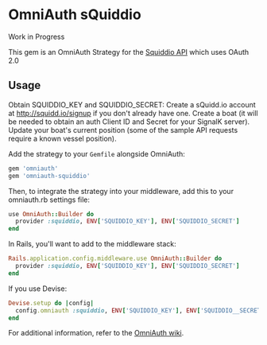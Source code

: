 OmniAuth sQuiddio
================
Work in Progress

This gem is an OmniAuth Strategy for the [Squiddio API](https://github.com/mauroc/signalk-oauth-node/blob/master/API.md) which uses OAuth 2.0

Usage
-----

Obtain SQUIDDIO_KEY and SQUIDDIO_SECRET:
Create a sQuidd.io account at http://squidd.io/signup if you don't already have one. Create a boat (it will be needed to obtain an auth Client ID and Secret for your SignalK server). Update your boat's current position (some of the sample API requests require a known vessel position).

Add the strategy to your `Gemfile` alongside OmniAuth:

```ruby
gem 'omniauth'
gem 'omniauth-squiddio'
```

Then, to integrate the strategy into your middleware, add this to your omniauth.rb settings file:

```ruby
use OmniAuth::Builder do
  provider :squiddio, ENV['SQUIDDIO_KEY'], ENV['SQUIDDIO_SECRET']
end
```

In Rails, you'll want to add to the middleware stack:

```ruby
Rails.application.config.middleware.use OmniAuth::Builder do
  provider :squiddio, ENV['SQUIDDIO_KEY'], ENV['SQUIDDIO_SECRET']
end
```

If you use Devise:

```ruby
Devise.setup do |config|
  config.omniauth :squiddio, ENV['SQUIDDIO_KEY'], ENV['SQUIDDIO__SECRET']
end
```

For additional information, refer to the [OmniAuth wiki](https://github.com/intridea/omniauth/wiki).

